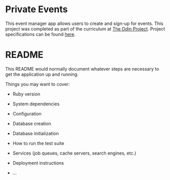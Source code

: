 # Private Events

This event manager app allows users to create and sign-up for events. This project was completed as part of the curriculum at [The Odin Project](theodinproject.com). Project specifications can be found [here](https://www.theodinproject.com/lessons/ruby-on-rails-private-events).


# README

This README would normally document whatever steps are necessary to get the
application up and running.

Things you may want to cover:

* Ruby version

* System dependencies

* Configuration

* Database creation

* Database initialization

* How to run the test suite

* Services (job queues, cache servers, search engines, etc.)

* Deployment instructions

* ...
